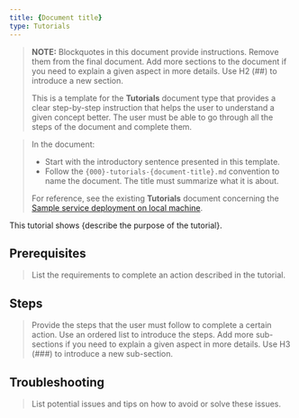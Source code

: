 ```yaml
---
title: {Document title}
type: Tutorials
---
```


>**NOTE:** Blockquotes in this document provide instructions. Remove them from the final document. Add more sections to the document if you need to explain a given aspect in more details. Use H2 (##) to introduce a new section.
>
>This is a template for the **Tutorials** document type that provides a clear step-by-step instruction that helps the user to understand a given concept better. The user must be able to go through all the steps of the document and complete them.

>  In the document:
> * Start with the introductory sentence presented in this template.
> * Follow the `{000}-tutorials-{document-title}.md` convention to name the document. The title must summarize what it is about.
>
> For reference, see the existing **Tutorials** document concerning the [Sample service deployment on local machine](https://github.com/kyma-project/kyma/blob/master/docs/kyma/docs/040-gs-sample-service-deployment-to-local.md).


This tutorial shows {describe the purpose of the tutorial}.

## Prerequisites

> List the requirements to complete an action described in the tutorial.

## Steps

> Provide the steps that the user must follow to complete a certain action. Use an ordered list to introduce the steps. Add more sub-sections if you need to explain a given aspect in more details. Use H3 (###) to introduce a new sub-section.

## Troubleshooting

> List potential issues and tips on how to avoid or solve these issues.

